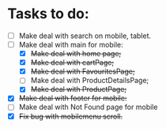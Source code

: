 # Tasks to do:

- [ ] Make deal with search on mobile, tablet.
- [ ] Make deal with main for mobile:
  - [x] ~~Make deal with home page;~~
  - [x] ~~Make deal with cartPage;~~
  - [x] ~~Make deal with FavouritesPage;~~
  - [ ] Make deal with ProductDetailsPage;
  - [x] ~~Make deal with ProductPage;~~
- [x] ~~Make deal with footer for mobile:~~
- [ ] Make deal with Not Found page for mobile
- [x] ~~Fix bug with mobilemenu scroll.~~
